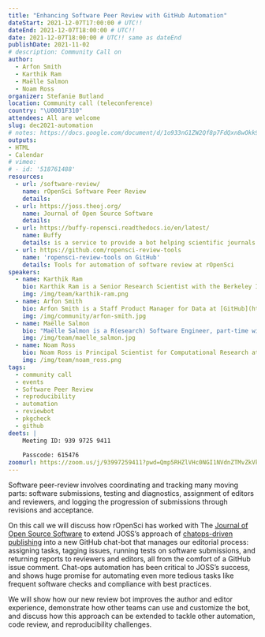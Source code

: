 ```yaml
---
title: "Enhancing Software Peer Review with GitHub Automation"
dateStart: 2021-12-07T17:00:00 # UTC!!
dateEnd: 2021-12-07T18:00:00 # UTC!!
date: 2021-12-07T18:00:00 # UTC!! same as dateEnd
publishDate: 2021-11-02
# description: Community Call on 
author:
  - Arfon Smith
  - Karthik Ram
  - Maëlle Salmon
  - Noam Ross
organizer: Stefanie Butland
location: Community call (teleconference)
country: "\U0001F310"
attendees: All are welcome
slug: dec2021-automation
# notes: https://docs.google.com/document/d/1o933nG1ZW2Qf8p7FdQxn8wOkk9qoBINL1fx3FlIFSJU/
outputs:
- HTML
- Calendar 
# vimeo:
# - id: '518761488'
resources:
  - url: /software-review/
    name: rOpenSci Software Peer Review
    details: 
  - url: https://joss.theoj.org/
    name: Journal of Open Source Software
    details: 
  - url: https://buffy-ropensci.readthedocs.io/en/latest/
    name: Buffy
    details: is a service to provide a bot helping scientific journals manage submission reviews. Automates common editorial tasks like those needed by JOSS or rOpenSci.
  - url: https://github.com/ropensci-review-tools
    name: 'ropensci-review-tools on GitHub'
    details: Tools for automation of software review at rOpenSci
speakers:
  - name: Karthik Ram
    bio: Karthik Ram is a Senior Research Scientist with the Berkeley Institute for Data Science, Director and Co-founder of rOpenSci, and Editor for rOpenSci Software Peer Review. He has a PhD in Ecology and Evolution. Karthik on [GitHub](https://github.com/karthik), [Twitter](https://twitter.com/\_inundata), [Website](http://karthik.io/), [rOpenSci](/author/karthik-ram/)
    img: /img/team/karthik-ram.png     
  - name: Arfon Smith
    bio: Arfon Smith is a Staff Product Manager for Data at [GitHub](https://github.com/) and Editor-in-chief of the [Journal of Open Source Software](https://joss.theoj.org/), a developer friendly, open access journal for research software packages. He has a PhD in Astrochemistry. Arfon on [GitHub](https://github.com/arfon), [Twitter](https://twitter.com/arfon), [Website](https://www.arfon.org/)
    img: /img/community/arfon-smith.jpg
  - name: Maëlle Salmon
    bio: "Maëlle Salmon is a R(esearch) Software Engineer, part-time with rOpenSci where she, among other things, maintains the guide [rOpenSci Packages: Development, Maintenance, and Peer Review](https://devguide.ropensci.org/). She also created the [R-hub blog](https://blog.r-hub.io) and co-wrote the book [HTTP testing in R](https://books.ropensci.org/http-testing) with [Scott Chamberlain](/author/scott-chamberlain). She lives in Nancy, France. Maëlle has a PhD in Statistics. Maëlle on [GitHub](https://github.com/maelle), [Twitter](https://twitter.com/ma_salmon), [Website](https://masalmon.eu/), [rOpenSci](/author/maëlle-salmon/)."
    img: /img/team/maelle_salmon.jpg
  - name: Noam Ross
    bio: Noam Ross is Principal Scientist for Computational Research at [EcoHealth Alliance](https://www.ecohealthalliance.org/) and rOpenSci Software Review Lead. He co-leads the rOpenSci Statistical Software Testing and Peer Review project. Noam has a PhD in Ecology. Noam on [GitHub](https://github.com/noamross), [Twitter](https://twitter.com/noamross), [Website](https://www.noamross.net/)
    img: /img/team/noam_ross.png
tags:
  - community call
  - events
  - Software Peer Review
  - reproducibility
  - automation
  - reviewbot
  - pkgcheck
  - github
deets: |
    Meeting ID: 939 9725 9411
    
    Passcode: 615476
zoomurl: https://zoom.us/j/93997259411?pwd=Qmp5RHZlVHc0NGI1NVdnZTMvZkVkdz09
---
```


Software peer-review involves coordinating and tracking many moving parts: software submissions, testing and diagnostics, assignment of editors and reviewers, and logging the progression of submissions through revisions and acceptance.

On this call we will discuss how rOpenSci has worked with The [Journal of Open Source Software](https://joss.theoj.org/) to extend JOSS’s approach of [chatops-driven publishing](https://www.arfon.org/chatops-driven-publishing) into a new GitHub chat-bot that manages our editorial process: assigning tasks, tagging issues, running tests on software submissions, and returning reports to reviewers and editors, all from the comfort of a GitHub issue comment. Chat-ops automation has been critical to JOSS’s success, and shows huge promise for automating even more tedious tasks like frequent software checks and compliance with best practices.

We will show how our new review bot improves the author and editor experience, demonstrate how other teams can use and customize the bot, and discuss how this approach can be extended to tackle other automation, code review, and reproducibility challenges.
